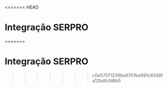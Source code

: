 <<<<<<< HEAD
# Integração SERPRO
=======
# Integração SERPRO

>>>>>>> c0e57571239be6701be891c6048fa12bdfcfd6b5
